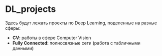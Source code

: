 # DL_projects

Здесь будут лежать проекты по Deep Learning, поделенные на разные сферы:
* **CV**: работы в сфере Computer Vision
* **Fully Connected**: полносвязные сети (работа с табличными данными)
